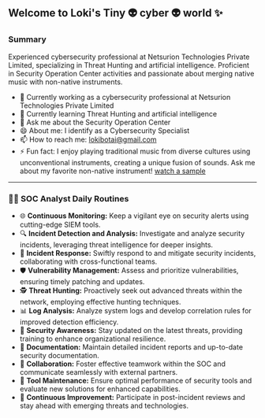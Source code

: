 ## Welcome to Loki's Tiny 👽 cyber 👽 world ✨

### Summary
Experienced cybersecurity professional at Netsurion Technologies Private Limited, specializing in Threat Hunting and artificial intelligence. Proficient in Security Operation Center activities and passionate about merging native music with non-native instruments.

- 🔭 Currently working as a cybersecurity professional at Netsurion Technologies Private Limited
- 🌱 Currently learning Threat Hunting and artificial intelligence
- 💬 Ask me about the Security Operation Center
- 😄 About me: I identify as a Cybersecurity Specialist
- 📫 How to reach me: lokibotai@gmail.com
- ⚡ Fun fact: I enjoy playing traditional music from diverse cultures using unconventional instruments, creating a unique fusion of sounds. Ask me about my favorite non-native instrument! [watch a sample](https://youtu.be/MnWnMGLim2M?si=TaykWIrrVmMJFsRn)
---

### 👨‍💻 SOC Analyst Daily Routines

- 🌐 **Continuous Monitoring:** Keep a vigilant eye on security alerts using cutting-edge SIEM tools.
- 🔍 **Incident Detection and Analysis:** Investigate and analyze security incidents, leveraging threat intelligence for deeper insights.
- 🚨 **Incident Response:** Swiftly respond to and mitigate security incidents, collaborating with cross-functional teams.
- 🛡️ **Vulnerability Management:** Assess and prioritize vulnerabilities, ensuring timely patching and updates.
- 🕵️ **Threat Hunting:** Proactively seek out advanced threats within the network, employing effective hunting techniques.
- 📊 **Log Analysis:** Analyze system logs and develop correlation rules for improved detection efficiency.
- 🚀 **Security Awareness:** Stay updated on the latest threats, providing training to enhance organizational resilience.
- 📝 **Documentation:** Maintain detailed incident reports and up-to-date security documentation.
- 👥 **Collaboration:** Foster effective teamwork within the SOC and communicate seamlessly with external partners.
- 🧰 **Tool Maintenance:** Ensure optimal performance of security tools and evaluate new solutions for enhanced capabilities.
- 🔄 **Continuous Improvement:** Participate in post-incident reviews and stay ahead with emerging threats and technologies.

